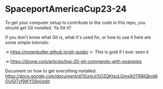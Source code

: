 # SpaceportAmericaCup23-24

To get your computer setup to contribute to the code in this repo, you should get Git installed. Ya Git it?

If you don't know what Git is, what it's used for, or how to use it here are some simple tutorials:

-> https://rogerdudler.github.io/git-guide/ <- This is gold if I ever seen it

-> https://dzone.com/articles/top-20-git-commands-with-examples

Document on how to get everything installed: https://docs.google.com/document/d/1GzmJrSOZQKtsoLGmsAOTR8IQbrdAOUGITyf9jKY59oI/edit
